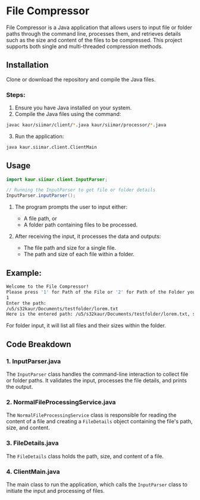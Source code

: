 # File Compressor

File Compressor is a Java application that allows users to input file or folder paths through the command line, processes them, and retrieves details such as the size and content of the files to be compressed. This project supports both single and multi-threaded compression methods.

## Installation

Clone or download the repository and compile the Java files.

### Steps:
1. Ensure you have Java installed on your system.
2. Compile the Java files using the command:

```bash
javac kaur/siimar/client/*.java kaur/siimar/processor/*.java
```

3. Run the application:

```bash
java kaur.siimar.client.ClientMain
```

## Usage

```java
import kaur.siimar.client.InputParser;

// Running the InputParser to get file or folder details
InputParser.inputParser();
```

1. The program prompts the user to input either:
    - A file path, or
    - A folder path containing files to be processed.
   
2. After receiving the input, it processes the data and outputs:
    - The file path and size for a single file.
    - The path and size of each file within a folder.

## Example:

```bash
Welcome to the File Compressor!
Please press '1' for Path of the File or '2' for Path of the Folder you wish to compress: 
1
Enter the path: 
/u5/s32kaur/Documents/testfolder/lorem.txt
Here is the entered path: /u5/s32kaur/Documents/testfolder/lorem.txt, size of file: 1024
```

For folder input, it will list all files and their sizes within the folder.

## Code Breakdown

### 1. **InputParser.java**
The `InputParser` class handles the command-line interaction to collect file or folder paths. It validates the input, processes the file details, and prints the output.

### 2. **NormalFileProcessingService.java**
The `NormalFileProcessingService` class is responsible for reading the content of a file and creating a `FileDetails` object containing the file's path, size, and content.

### 3. **FileDetails.java**
The `FileDetails` class holds the path, size, and content of a file.

### 4. **ClientMain.java**
The main class to run the application, which calls the `InputParser` class to initiate the input and processing of files.
